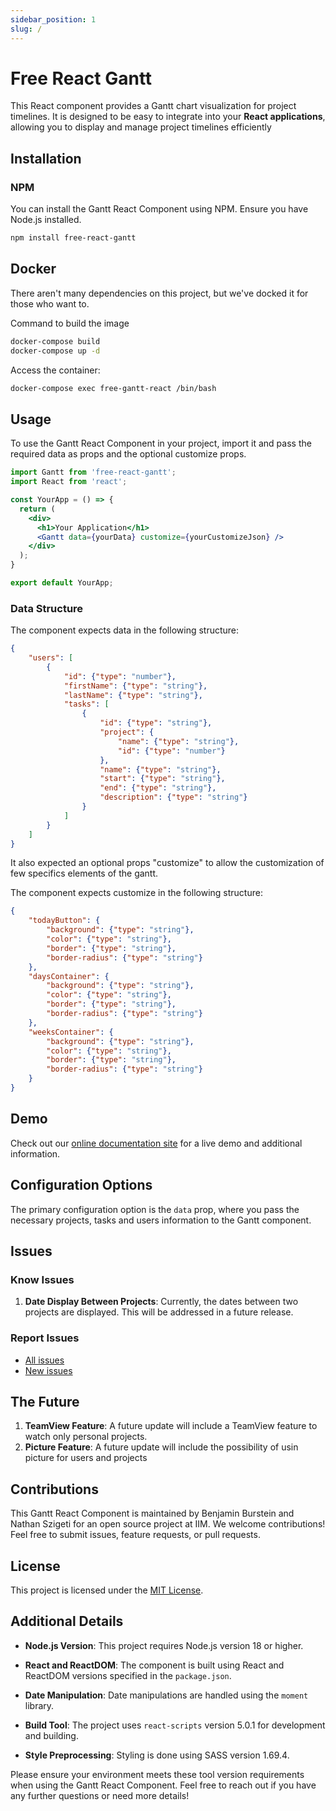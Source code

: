 ```yaml
---
sidebar_position: 1
slug: /
---
```


# Free React Gantt

This React component provides a Gantt chart visualization for project timelines.
It is designed to be easy to integrate into your **React applications**,
allowing you to display and manage project timelines efficiently

## Installation

### NPM

You can install the Gantt React Component using NPM.
Ensure you have Node.js installed.

```bash
npm install free-react-gantt
```

## Docker

There aren't many dependencies on this project, but we've docked it for those who want to.

Command to build the image
```bash
docker-compose build
docker-compose up -d
```

Access the container:
```bash
docker-compose exec free-gantt-react /bin/bash
```

## Usage
To use the Gantt React Component in your project,
import it and pass the required data as props and the optional customize props.

```jsx
import Gantt from 'free-react-gantt';
import React from 'react';

const YourApp = () => {
  return (
    <div>
      <h1>Your Application</h1>
      <Gantt data={yourData} customize={yourCustomizeJson} />
    </div>
  );
}

export default YourApp;
```

### Data Structure

The component expects data in the following structure:

```json
{
    "users": [
        {
            "id": {"type": "number"},
            "firstName": {"type": "string"},
            "lastName": {"type": "string"},
            "tasks": [
                {
                    "id": {"type": "string"},
                    "project": {
                        "name": {"type": "string"},
                        "id": {"type": "number"}
                    },
                    "name": {"type": "string"},
                    "start": {"type": "string"},
                    "end": {"type": "string"},
                    "description": {"type": "string"}
                }
            ]
        }
    ]
}
```
It also expected an optional props "customize" to allow the customization of
few specifics elements of the gantt.

The component expects customize in the following structure:

```json
{
    "todayButton": {
        "background": {"type": "string"},
        "color": {"type": "string"},
        "border": {"type": "string"},
        "border-radius": {"type": "string"}
    },
    "daysContainer": {
        "background": {"type": "string"},
        "color": {"type": "string"},
        "border": {"type": "string"},
        "border-radius": {"type": "string"}
    },
    "weeksContainer": {
        "background": {"type": "string"},
        "color": {"type": "string"},
        "border": {"type": "string"},
        "border-radius": {"type": "string"}
    }
}
```

## Demo

Check out our [online documentation site](https://site.test) for a live demo and
additional information.

## Configuration Options

The primary configuration option is the `data` prop,
where you pass the necessary projects, tasks and users information to the Gantt component.

## Issues
### Know Issues

1. **Date Display Between Projects**: Currently, the dates between two projects are displayed. This will be addressed in a future release.

### Report Issues

- [All issues](https://github.com/nathanszig/react-gantt/issues/)
- [New issues](https://github.com/nathanszig/react-gantt/issues/new)

## The Future

1. **TeamView Feature**: A future update will include a TeamView feature to watch only personal projects.
2. **Picture Feature**: A future update will include the possibility of usin picture for users and projects

## Contributions

This Gantt React Component is maintained by Benjamin Burstein and Nathan Szigeti
for an open source project at IIM.
We welcome contributions! Feel free to submit issues, feature requests, or pull requests.

## License

This project is licensed under the [MIT License](LICENSE).

## Additional Details

- **Node.js Version**: This project requires Node.js version 18 or higher.

- **React and ReactDOM**: The component is built using React and ReactDOM versions specified in the `package.json`.

- **Date Manipulation**: Date manipulations are handled using the `moment` library.

- **Build Tool**: The project uses `react-scripts` version 5.0.1 for development and building.

- **Style Preprocessing**: Styling is done using SASS version 1.69.4.

Please ensure your environment meets these tool version requirements when using the Gantt React Component.
Feel free to reach out if you have any further questions or need more details!
